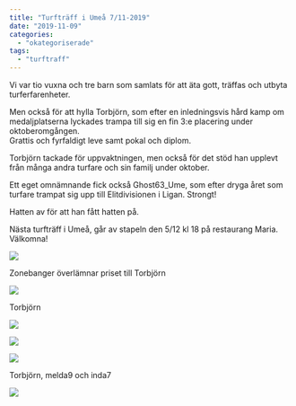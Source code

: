 ```yaml
---
title: "Turfträff i Umeå 7/11-2019"
date: "2019-11-09"
categories: 
  - "okategoriserade"
tags: 
  - "turftraff"
---
```


Vi var tio vuxna och tre barn som samlats för att äta gott, träffas och utbyta turferfarenheter.

Men också för att hylla Torbjörn, som efter en inledningsvis hård kamp om medaljplatserna lyckades trampa till sig en fin 3:e placering under oktoberomgången.   
Grattis och fyrfaldigt leve samt pokal och diplom. 

Torbjörn tackade för uppvaktningen, men också för det stöd han upplevt från många andra turfare och sin familj under oktober.

Ett eget omnämnande fick också Ghost63\_Ume, som efter dryga året som turfare trampat sig upp till Elitdivisionen i Ligan. Strongt! 

Hatten av för att han fått hatten på.

Nästa turfträff i Umeå, går av stapeln den 5/12 kl 18 på restaurang Maria. Välkomna!

![](http://www.turfvasterbotten.se/wp-content/uploads/2019/11/prisutdelning.jpg?w=1024)

Zonebanger överlämnar priset till Torbjörn

![](http://www.turfvasterbotten.se/wp-content/uploads/2019/11/torbjc3b6rn-med-pokal-1.jpg?w=622)

Torbjörn

![](http://www.turfvasterbotten.se/wp-content/uploads/2019/11/image2.jpg?w=768)

![](http://www.turfvasterbotten.se/wp-content/uploads/2019/11/image3.jpg?w=1024)

![](http://www.turfvasterbotten.se/wp-content/uploads/2019/11/turftrc3a4ff2.jpg?w=622)

Torbjörn, melda9 och inda7

![](http://www.turfvasterbotten.se/wp-content/uploads/2019/11/turftrc3a4ff.jpg?w=1024)
